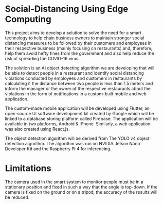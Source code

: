 # Social-Distancing Using Edge Computing

This project aims to develop a solution to solve the need for a smart technology to help chain business owners to maintain stronger social distancing measures to be followed by their customers and employees in their respective business (mainly focusing on restaurants) and, therefore, help them avoid hefty fines from the government and also help reduce the risk of spreading the COVID-19 virus.

The solution is an AI object detecting algorithm we are developing that will be able to detect people in a restaurant and identify social distancing violations conducted by employees and customers in restaurants by calculating if the distance between two people is less than 1.5 meters and inform the manager or the owner of the respective restaurants about the violations in the form of notifications in a custom-built mobile and web application. 

The custom-made mobile application will be developed using Flutter, an open-source UI software development kit created by Google which will be linked to a database storing platform called Firebase. The application will be available in two platforms, Android & iPhone. Similarly, a web application was also created using React.js.

The object detection algorithm will be derived from The YOLO v4 object detection algorithm. The  algorithm was run on NVIDIA Jetson Nano Developer Kit and the Raspberry Pi 4 for inferencing.

# Limitations
The camera used in the smart system to monitor people must be in a stationary position and fixed in such a way that the angle is top-down. If the camera is fixed on the ground or on a tripod, the accuracy of the results will be reduced. 
